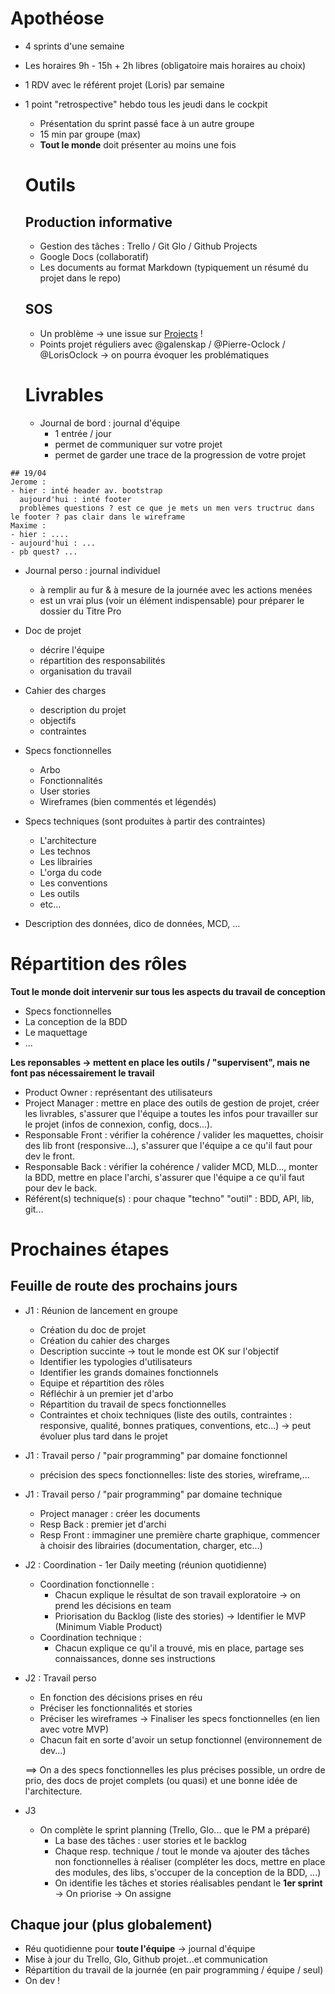  # Apothéose

- 4 sprints d'une semaine
- Les horaires 9h - 15h + 2h libres (obligatoire mais horaires au choix)
- 1 RDV avec le référent projet (Loris) par semaine
- 1 point "retrospective" hebdo tous les jeudi dans le cockpit
  - Présentation du sprint passé face à un autre groupe
  - 15 min par groupe (max)
  - **Tout le monde** doit présenter au moins une fois
  
  # Outils
  
  ## Production informative
  - Gestion des tâches : Trello / Git Glo / Github Projects
  - Google Docs (collaboratif)
  - Les documents au format Markdown (typiquement un résumé du projet dans le repo)
  
  ## SOS
  - Un problème -> une issue sur [Projects](https://github.com/O-clock-Sirius/Projects) !
  - Points projet réguliers avec @galenskap / @Pierre-Oclock / @LorisOclock -> on pourra évoquer les problématiques
  
  # Livrables
  
  - Journal de bord : journal d'équipe
    - 1 entrée / jour
    - permet de communiquer sur votre projet
    - permet de garder une trace de la progression de votre projet
    
```
## 19/04
Jerome :
- hier : inté header av. bootstrap
  aujourd'hui : inté footer
  problèmes questions ? est ce que je mets un men vers tructruc dans le footer ? pas clair dans le wireframe
Maxime :
- hier : ....
- aujourd'hui : ...
- pb quest? ...
```

  - Journal perso : journal individuel
    - à remplir au fur & à mesure de la journée avec les actions menées
    - est un vrai plus (voir un élément indispensable) pour préparer le dossier du Titre Pro
    
  - Doc de projet
    - décrire l'équipe
    - répartition des responsabilités
    - organisation du travail
    
  - Cahier des charges
    - description du projet
    - objectifs
    - contraintes
    
  - Specs fonctionnelles
    - Arbo
    - Fonctionnalités
    - User stories
    - Wireframes (bien commentés et légendés)
    
  - Specs techniques (sont produites à partir des contraintes)
    - L'architecture
    - Les technos
    - Les librairies
    - L'orga du code
    - Les conventions
    - Les outils
    - etc...
    
  - Description des données, dico de données, MCD, ...
  
  # Répartition des rôles
  
  **Tout le monde doit intervenir sur tous les aspects du travail de conception**
  
  - Specs fonctionnelles
  - La conception de la BDD
  - Le maquettage
  - ...
  
  **Les reponsables -> mettent en place les outils / "supervisent", mais ne font pas nécessairement le travail**
  
  - Product Owner : représentant des utilisateurs
  - Project Manager : mettre en place des outils de gestion de projet, créer les livrables, s'assurer que l'équipe a toutes les infos pour travailler sur le projet (infos de connexion, config, docs...).
  - Responsable Front : vérifier la cohérence / valider les maquettes, choisir des lib front (responsive...), s'assurer que l'équipe a ce qu'il faut pour dev le front.
  - Responsable Back : vérifier la cohérence / valider MCD, MLD..., monter la BDD, mettre en place l'archi, s'assurer que l'équipe a ce qu'il faut pour dev le back.
  - Référent(s) technique(s) : pour chaque "techno" "outil" : BDD, API, lib, git...
  
# Prochaines étapes

## Feuille de route des prochains jours

- J1 : Réunion de lancement en groupe
  - Création du doc de projet
  - Création du cahier des charges
  - Description succinte -> tout le monde est OK sur l'objectif
  - Identifier les typologies d'utilisateurs
  - Identifier les grands domaines fonctionnels
  - Equipe et répartition des rôles
  - Réfléchir à un premier jet d'arbo
  - Répartition du travail de specs fonctionnelles
  - Contraintes et choix techniques (liste des outils, contraintes : responsive, qualité, bonnes pratiques, conventions, etc...) -> peut évoluer plus tard dans le projet
  
- J1 : Travail perso / "pair programming" par domaine fonctionnel
  - précision des specs fonctionnelles: liste des stories, wireframe,...
  
- J1 : Travail perso / "pair programming" par domaine technique
  - Project manager : créer les documents
  - Resp Back : premier jet d'archi
  - Resp Front : immaginer une première charte graphique, commencer à choisir des librairies (documentation, charger, etc...)
  
- J2 : Coordination - 1er Daily meeting (réunion quotidienne)
  - Coordination fonctionnelle :
    - Chacun explique le résultat de son travail exploratoire -> on prend les décisions en team
    - Priorisation du Backlog (liste des stories) -> Identifier le MVP (Minimum Viable Product)
  - Coordination technique :
    - Chacun explique ce qu'il a trouvé, mis en place, partage ses connaissances, donne ses instructions
    
- J2 : Travail perso
  - En fonction des décisions prises en réu
  - Préciser les fonctionnalités et stories
  - Préciser les wireframes
  -> Finaliser les specs fonctionnelles (en lien avec votre MVP)
  - Chacun fait en sorte d'avoir un setup fonctionnel (environnement de dev...)
  
  ==> On a des specs fonctionnelles les plus précises possible, un ordre de prio, des docs de projet complets (ou quasi) et une bonne idée de l'architecture.
  
- J3
  - On complète le sprint planning (Trello, Glo... que le PM a préparé)
    - La base des tâches : user stories et le backlog
    - Chaque resp. technique / tout le monde va ajouter des tâches non fonctionnelles à réaliser (compléter les docs, mettre en place des modules, des libs, s'occuper de la conception de la BDD, ...)
    - On identifie les tâches et stories réalisables pendant le **1er sprint**
      -> On priorise
      -> On assigne
      
## Chaque jour (plus globalement)

- Réu quotidienne pour **toute l'équipe** -> journal d'équipe
- Mise à jour du Trello, Glo, Github projet...et communication
- Répartition du travail de la journée (en pair programming / équipe / seul)
- On dev !
